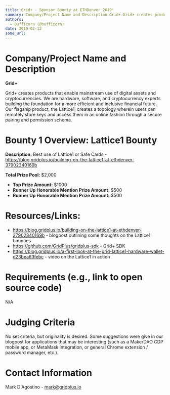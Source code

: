 ```yaml
---
title: Grid+ - Sponsor Bounty at ETHDenver 2019!
summary: Company/Project Name and Description Grid+ Grid+ creates products that enable mainstream use of digital assets and cryptocurrencies. We are hardware, software, and cryptocurrency experts building the foundation for a more efficient and inclusive financial future. Our flagship product, the Lattice1, creates a topology wherein users can remotely store keys and access them in an online fashion through a secure pairing and permission schema. Bounty 1 Overview  Lattice1 Bounty Description: Best use o
authors:
  - Bufficorn (@bufficorn)
date: 2019-02-12
some_url: 
---
```


# Company/Project Name and Description

**Grid+**

Grid+ creates products that enable mainstream use of digital assets and cryptocurrencies. We are hardware, software, and cryptocurrency experts building the foundation for a more efficient and inclusive financial future. Our flagship product, the Lattice1, creates a topology wherein users can remotely store keys and access them in an online fashion through a secure pairing and permission schema. 

# Bounty 1 Overview: Lattice1 Bounty

**Description:** Best use of Lattice1 or Safe Cards - https://blog.gridplus.io/building-on-the-lattice1-at-ethdenver-37902340169b

**Total Prize Pool:** $2,000 
- **Top Prize Amount:** $1000 
- **Runner Up Honorable Mention Prize Amount:** $500 
- **Runner Up Honorable Mention Prize Amount:** $500 

# Resources/Links:
- https://blog.gridplus.io/building-on-the-lattice1-at-ethdenver-37902340169b - blogpost outlining some thoughts on the Lattice1 bounties
- https://github.com/GridPlus/gridplus-sdk - Grid+ SDK
- https://blog.gridplus.io/a-first-look-at-the-grid-lattice1-hardware-wallet-d23bea63febc - video on the Lattice1 in action

# Requirements (e.g., link to open source code)
N/A

# Judging Criteria
No set criteria, but originality is desired. Some suggestions were give in our blogpost for applications that may be interesting (such as a MakerDAO CDP mobile app, or MetaMask integration, or general Chrome extension / password manager, etc.). 

# Contact Information

Mark D'Agostino - mark@gridplus.io